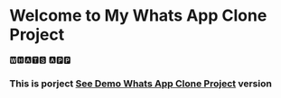 # Welcome to My Whats App Clone Project

🆆🅷🅰🆃🆂 🅰🅿🅿

<h3> This is porject <a href="https://whats-app-clone-beknur.netlify.app/">See Demo Whats App Clone Project</a> version </h3>
